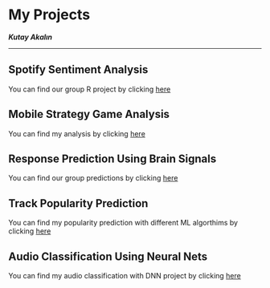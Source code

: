 # My Projects
**_Kutay Akalın_**
***

## Spotify Sentiment Analysis

You can find our group R project by clicking [here](https://pjournal.github.io/mef03g-spo-R-ify/SpotifyR/EDA_Final_Report.html)

## Mobile Strategy Game Analysis

You can find my analysis by clicking [here](https://htmlpreview.github.io/?https://github.com/KutayAkalin/Projects/blob/master/Mobile_Strategy_Game_Analysis.html)

## Response Prediction Using Brain Signals  

You can find our group predictions by clicking [here](https://github.com/KutayAkalin/Projects/blob/master/Response%20Prediction%20Using%20Brain%20Signals.ipynb)

## Track Popularity Prediction

You can find my popularity prediction with different ML algorthims by clicking [here](https://htmlpreview.github.io/?https://github.com/KutayAkalin/Projects/blob/master/Track%20Popularity%20Prediction.html)

## Audio Classification Using Neural Nets

You can find my audio classification with DNN project by clicking [here](https://github.com/KutayAkalin/Projects/blob/master/Audio%20Classification%20Using%20Neural%20Nets.ipynb)
